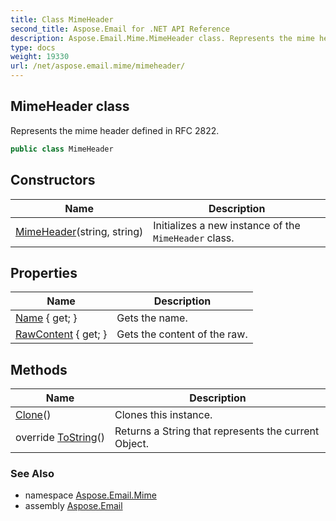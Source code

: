 ```yaml
---
title: Class MimeHeader
second_title: Aspose.Email for .NET API Reference
description: Aspose.Email.Mime.MimeHeader class. Represents the mime header defined in RFC 2822
type: docs
weight: 19330
url: /net/aspose.email.mime/mimeheader/
---
```

## MimeHeader class

Represents the mime header defined in RFC 2822.

```csharp
public class MimeHeader
```

## Constructors

| Name | Description |
| --- | --- |
| [MimeHeader](mimeheader/)(string, string) | Initializes a new instance of the `MimeHeader` class. |

## Properties

| Name | Description |
| --- | --- |
| [Name](../../aspose.email.mime/mimeheader/name/) { get; } | Gets the name. |
| [RawContent](../../aspose.email.mime/mimeheader/rawcontent/) { get; } | Gets the content of the raw. |

## Methods

| Name | Description |
| --- | --- |
| [Clone](../../aspose.email.mime/mimeheader/clone/)() | Clones this instance. |
| override [ToString](../../aspose.email.mime/mimeheader/tostring/)() | Returns a String that represents the current Object. |

### See Also

* namespace [Aspose.Email.Mime](../../aspose.email.mime/)
* assembly [Aspose.Email](../../)


